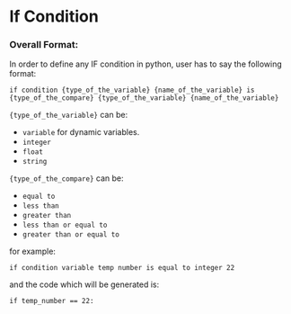 # If Condition
### Overall Format:
In order to define any IF condition in python, user has to say the following format:

    if condition {type_of_the_variable} {name_of_the_variable} is {type_of_the_compare} {type_of_the_variable} {name_of_the_variable}
    
`{type_of_the_variable}` can be:
- `variable` for dynamic variables.
- `integer`
- `float`
- `string`

`{type_of_the_compare}` can be:
- `equal to`
- `less than`
- `greater than`
- `less than or equal to`
- `greater than or equal to`

for example:

    if condition variable temp number is equal to integer 22

and the code which will be generated is:

    if temp_number == 22:
